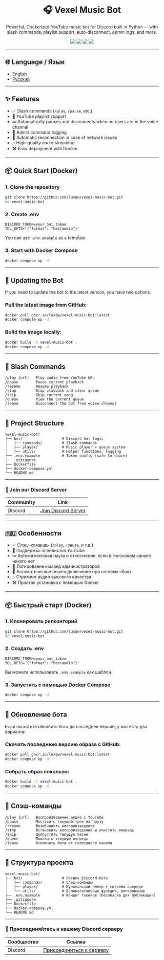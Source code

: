 <h1 align="center">🎧 Vexel Music Bot</h1>
<p align="center">
  Powerful, Dockerized YouTube music bot for Discord built in Python — with slash commands, playlist support, auto-disconnect, admin logs, and more.
</p>

<p align="center">
  <img src="https://img.shields.io/github/stars/luxqw/vexel-music-bot?style=for-the-badge" />
  <img src="https://img.shields.io/github/forks/luxqw/vexel-music-bot?style=for-the-badge" />
  <img src="https://img.shields.io/github/issues/luxqw/vexel-music-bot?style=for-the-badge" />
  <a href="https://discord.gg/jZtxj9Stak">
    <img src="https://img.shields.io/badge/Discord-Join%20Server-blue?style=for-the-badge&logo=discord" />
  </a>
</p>

---

## 🌐 Language / Язык

- [English](https://github.com/luxqw/vexel-music-bot#-features)
- [Русский](https://github.com/luxqw/vexel-music-bot#-%D0%BE%D1%81%D0%BE%D0%B1%D0%B5%D0%BD%D0%BD%D0%BE%D1%81%D1%82%D0%B8)

---

## ✨ Features

- ✅ Slash commands (`/play`, `/pause`, etc.)
- 📃 YouTube playlist support
- 💤 Automatically pauses and disconnects when no users are in the voice channel
- 📜 Admin command logging
- 🔄 Automatic reconnection in case of network issues
- 🎶 High-quality audio streaming
- 🛠️ Easy deployment with Docker

---

## 📦 Quick Start (Docker)

### 1. Clone the repository

```bash
git clone https://github.com/luxqw/vexel-music-bot.git
cd vexel-music-bot
```

### 2. Create .env

```env
DISCORD_TOKEN=your_bot_token
YDL_OPTS='{"format": "bestaudio"}'
```

You can use `.env.example` as a template.

### 3. Start with Docker Compose

```bash
docker compose up -d
```

---

## 🔄 Updating the Bot

If you need to update the bot to the latest version, you have two options:

### Pull the latest image from GitHub:

```bash
docker pull ghcr.io/luxqw/vexel-music-bot:latest
docker compose up -d
```

### Build the image locally:

```bash
docker build -t vexel-music-bot .
docker compose up -d
```

---

## 🧠 Slash Commands

```plaintext
/play [url]   Play audio from YouTube URL
/pause        Pause current playback
/resume       Resume playback
/stop         Stop playback and clear queue
/skip         Skip current song
/queue        View the current queue
/leave        Disconnect the bot from voice channel
```

---

## 📁 Project Structure

```plaintext
vexel-music-bot/
├── bot/                  # Discord bot logic
│   ├── commands/         # Slash commands
│   ├── player/           # Music player + queue system
│   └── utils/            # Helper functions, logging
├── .env.example          # Token config (safe to share)
├── .gitignore
├── Dockerfile
├── docker-compose.yml
└── README.md
```

---

### 🔗 Join our Discord Server

| **Community** | **Link**                                                                 |
|---------------|--------------------------------------------------------------------------|
| Discord       | [Join Discord Server](https://discord.gg/example)                        |

---

## 🇷🇺 Особенности

- ✅ Слэш-команды (`/play`, `/pause`, и т.д.)
- 📃 Поддержка плейлистов YouTube
- 💤 Автоматическая пауза и отключение, если в голосовом канале никого нет
- 📜 Логирование команд администраторов
- 🔄 Автоматическое переподключение при сетевых сбоях
- 🎶 Стриминг аудио высокого качества
- 🛠️ Простая установка с помощью Docker

---

## 📦 Быстрый старт (Docker)

### 1. Клонировать репозиторий

```bash
git clone https://github.com/luxqw/vexel-music-bot.git
cd vexel-music-bot
```

### 2. Создать .env

```env
DISCORD_TOKEN=your_bot_token
YDL_OPTS='{"format": "bestaudio"}'
```

Вы можете использовать `.env.example` как шаблон.

### 3. Запустить с помощью Docker Compose

```bash
docker compose up -d
```

---

## 🔄 Обновление бота

Если вы хотите обновить бота до последней версии, у вас есть два варианта:

### Скачать последнюю версию образа с GitHub:

```bash
docker pull ghcr.io/luxqw/vexel-music-bot:latest
docker compose up -d
```

### Собрать образ локально:

```bash
docker build -t vexel-music-bot .
docker compose up -d
```

---

## 🧠 Слэш-команды

```plaintext
/play [url]   Воспроизведение аудио с YouTube
/pause        Поставить текущий трек на паузу
/resume       Возобновить воспроизведение
/stop         Остановить воспроизведение и очистить очередь
/skip         Пропустить текущую песню
/queue        Показать текущую очередь
/leave        Отключить бота от голосового канала
```

---

## 📁 Структура проекта

```plaintext
vexel-music-bot/
├── bot/                  # Логика Discord-бота
│   ├── commands/         # Слэш-команды
│   ├── player/           # Музыкальный плеер + система очереди
│   └── utils/            # Вспомогательные функции, логирование
├── .env.example          # Конфиг токенов (безопасно для публикации)
├── .gitignore
├── Dockerfile
├── docker-compose.yml
└── README.md
```

---

### 🔗 Присоединяйтесь к нашему Discord серверу

| **Сообщество** | **Ссылка**                                                               |
|----------------|--------------------------------------------------------------------------|
| Discord        | [Присоединиться к серверу](https://discord.gg/example)                  |

